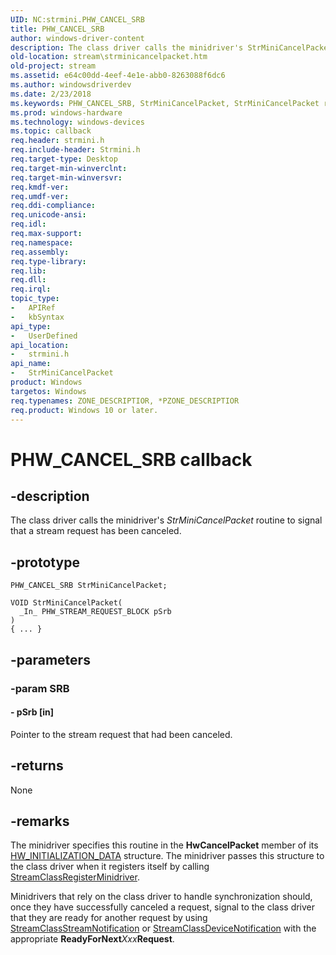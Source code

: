 ```yaml
---
UID: NC:strmini.PHW_CANCEL_SRB
title: PHW_CANCEL_SRB
author: windows-driver-content
description: The class driver calls the minidriver's StrMiniCancelPacket routine to signal that a stream request has been canceled.
old-location: stream\strminicancelpacket.htm
old-project: stream
ms.assetid: e64c00dd-4eef-4e1e-abb0-8263088f6dc6
ms.author: windowsdriverdev
ms.date: 2/23/2018
ms.keywords: PHW_CANCEL_SRB, StrMiniCancelPacket, StrMiniCancelPacket routine [Streaming Media Devices], stream.strminicancelpacket, strmini-routines_976ab3d0-d8aa-4121-a0a8-b37d08a07219.xml, strmini/StrMiniCancelPacket
ms.prod: windows-hardware
ms.technology: windows-devices
ms.topic: callback
req.header: strmini.h
req.include-header: Strmini.h
req.target-type: Desktop
req.target-min-winverclnt: 
req.target-min-winversvr: 
req.kmdf-ver: 
req.umdf-ver: 
req.ddi-compliance: 
req.unicode-ansi: 
req.idl: 
req.max-support: 
req.namespace: 
req.assembly: 
req.type-library: 
req.lib: 
req.dll: 
req.irql: 
topic_type:
-	APIRef
-	kbSyntax
api_type:
-	UserDefined
api_location:
-	strmini.h
api_name:
-	StrMiniCancelPacket
product: Windows
targetos: Windows
req.typenames: ZONE_DESCRIPTIOR, *PZONE_DESCRIPTIOR
req.product: Windows 10 or later.
---
```


# PHW_CANCEL_SRB callback


## -description


The class driver calls the minidriver's <i>StrMiniCancelPacket</i> routine to signal that a stream request has been canceled.


## -prototype


````
PHW_CANCEL_SRB StrMiniCancelPacket;

VOID StrMiniCancelPacket(
  _In_ PHW_STREAM_REQUEST_BLOCK pSrb
)
{ ... }
````


## -parameters




### -param SRB








#### - pSrb [in]

Pointer to the stream request that had been canceled.


## -returns



None




## -remarks



The minidriver specifies this routine in the <b>HwCancelPacket</b> member of its <a href="..\storport\ns-storport-_hw_initialization_data.md">HW_INITIALIZATION_DATA</a> structure. The minidriver passes this structure to the class driver when it registers itself by calling <a href="https://msdn.microsoft.com/library/windows/hardware/ff568263">StreamClassRegisterMinidriver</a>.

Minidrivers that rely on the class driver to handle synchronization should, once they have successfully canceled a request, signal to the class driver that they are ready for another request by using <a href="..\strmini\nf-strmini-streamclassstreamnotification.md">StreamClassStreamNotification</a> or <a href="..\strmini\nf-strmini-streamclassdevicenotification.md">StreamClassDeviceNotification</a> with the appropriate <b>ReadyForNext</b><i>Xxx</i><b>Request</b>.




